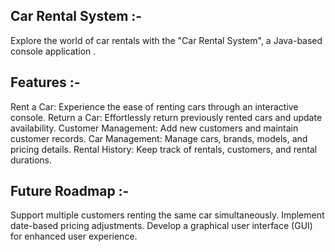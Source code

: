 ## Car Rental System :-

Explore the world of car rentals with the "Car Rental System", a Java-based console application . 

## Features :-

Rent a Car: Experience the ease of renting cars through an interactive console.
Return a Car: Effortlessly return previously rented cars and update availability.
Customer Management: Add new customers and maintain customer records.
Car Management: Manage cars, brands, models, and pricing details.
Rental History: Keep track of rentals, customers, and rental durations.

## Future Roadmap :-

Support multiple customers renting the same car simultaneously.
Implement date-based pricing adjustments.
Develop a graphical user interface (GUI) for enhanced user experience.
